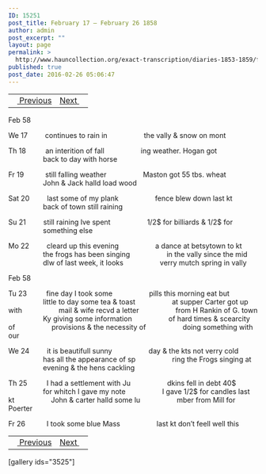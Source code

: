 ```yaml
---
ID: 15251
post_title: February 17 – February 26 1858
author: admin
post_excerpt: ""
layout: page
permalink: >
  http://www.hauncollection.org/exact-transcription/diaries-1853-1859/february-17-february-26-1858/
published: true
post_date: 2016-02-26 05:06:47
---
```

<table style="width: 100%;" align="center">
<tbody>
<tr>
<td><a href="http://www.hauncollection.org/version-2/diaries-1853-1859/february-11-february-16-1858/"><img src="https://lh3.googleusercontent.com/-EFJpxxNiPNw/VqgtWBCZrMI/AAAAAAAAAFU/WfY4lPFWWkg/s800-Ic42/Soeb-Plain-Arrows-8-10px.png" alt="" width="10" height="10" /> Previous</a></td>
<td style="text-align: right;"><a href="http://www.hauncollection.org/version-2/diaries-1853-1859/february-26-march-11-1858/">Next <img src="https://lh3.googleusercontent.com/-67k0cYlpXHw/VqgtWKz1MXI/AAAAAAAAAFU/k9PW_Piyurk/s800-Ic42/Soeb-Plain-Arrows-5-10px.png" alt="" width="10" height="10" /></a></td>
</tr>
</tbody>
</table>
Feb 58

We 17         continues to rain in
<span style="margin-left: 70px;">the vally &amp; snow on mont</span>

Th 18          an interition of fall
<span style="margin-left: 70px;">ing weather. Hogan got
<span style="margin-left: 70px;">back to day with horse</span></span>

Fr 19           still falling weather
<span style="margin-left: 70px;">Maston got 55 tbs. wheat
<span style="margin-left: 70px;">John &amp; Jack halld load wood</span></span>

Sat 20         last some of my plank
<span style="margin-left: 70px;">fence blew down last kt
<span style="margin-left: 70px;">back of town still raining</span></span>

Su 21         still raining Ive spent
<span style="margin-left: 70px;">1/2$ for billiards &amp; 1/2$ for
<span style="margin-left: 70px;">something else</span></span>

Mo 22         cleard up this evening
<span style="margin-left: 70px;">a dance at betsytown to kt
<span style="margin-left: 70px;">the frogs has been singing
<span style="margin-left: 70px;">in the vally since the mid
<span style="margin-left: 70px;">dlw of last week, it looks
<span style="margin-left: 70px;">verry mutch spring in vally</span></span></span></span></span>

Feb 58

Tu 23          fine day I took some
<span style="margin-left: 70px;">pills this morning eat but
<span style="margin-left: 70px;">little to day some tea &amp; toast
<span style="margin-left: 70px;">at supper Carter got up with
<span style="margin-left: 70px;">mail &amp; wife recvd a letter
<span style="margin-left: 70px;">from H Rankin of G. town
<span style="margin-left: 70px;">Ky giving some information
<span style="margin-left: 70px;">of hard times &amp; scearcity of
<span style="margin-left: 70px;">provisions &amp; the necessity of
<span style="margin-left: 70px;">doing something with our</span></span></span></span></span></span></span></span></span>

We 24         it is beautifull sunny
<span style="margin-left: 70px;">day &amp; the kts not verry cold
<span style="margin-left: 70px;">has all the appearance of sp
<span style="margin-left: 70px;">ring the Frogs singing at
<span style="margin-left: 70px;">evening &amp; the hens cackling</span></span></span></span>

Th 25          I had a settlement with Ju
<span style="margin-left: 70px;">dkins fell in debt 40$
<span style="margin-left: 70px;">for whitch I gave my note
<span style="margin-left: 70px;">I gave 1/2$ for candles last kt
<span style="margin-left: 70px;">John &amp; carter halld some lu
<span style="margin-left: 70px;">mber from Mill for Poerter</span></span></span></span></span>

Fr 26           I took some blue Mass
<span style="margin-left: 70px;">last kt don’t feell well this</span>
<table style="width: 100%;" align="center">
<tbody>
<tr>
<td><a href="http://www.hauncollection.org/version-2/diaries-1853-1859/february-11-february-16-1858/"><img src="https://lh3.googleusercontent.com/-EFJpxxNiPNw/VqgtWBCZrMI/AAAAAAAAAFU/WfY4lPFWWkg/s800-Ic42/Soeb-Plain-Arrows-8-10px.png" alt="" width="10" height="10" /> Previous</a></td>
<td style="text-align: right;"><a href="http://www.hauncollection.org/version-2/diaries-1853-1859/february-26-march-11-1858/">Next <img src="https://lh3.googleusercontent.com/-67k0cYlpXHw/VqgtWKz1MXI/AAAAAAAAAFU/k9PW_Piyurk/s800-Ic42/Soeb-Plain-Arrows-5-10px.png" alt="" width="10" height="10" /></a></td>
</tr>
</tbody>
</table>
[gallery ids="3525"]